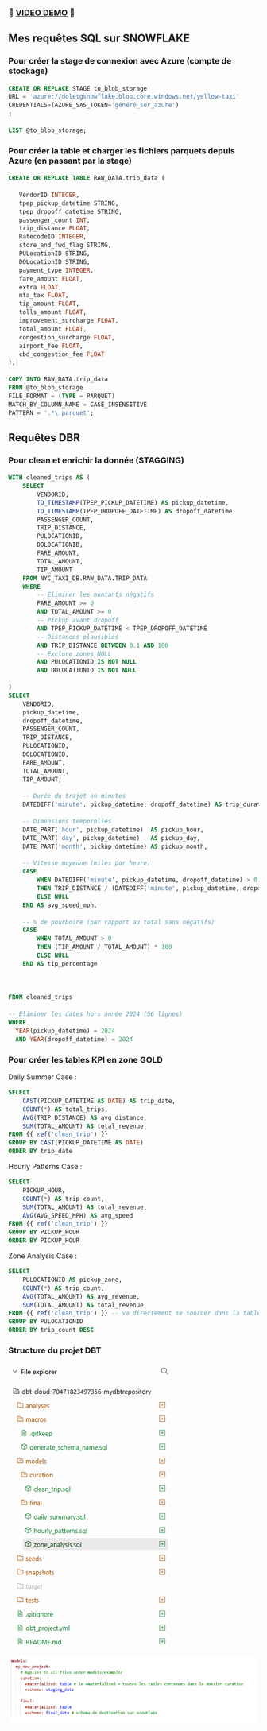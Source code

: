 
### 🚀 [VIDEO DEMO](https://drive.google.com/file/d/1d_whSt57vfHaoHEwT8S53Fa6QW9ijmkd/view?usp=sharing) 🚀

## Mes requêtes SQL sur SNOWFLAKE 

### Pour créer la stage de connexion avec Azure (compte de stockage)
```sql
CREATE OR REPLACE STAGE to_blob_storage
URL = 'azure://doletgsnowflake.blob.core.windows.net/yellow-taxi'
CREDENTIALS=(AZURE_SAS_TOKEN='généré_sur_azure')
;

LIST @to_blob_storage;
```

 ### Pour créer la table et charger les fichiers parquets depuis Azure (en passant par la stage)
 ```sql
CREATE OR REPLACE TABLE RAW_DATA.trip_data (

    VendorID INTEGER,
    tpep_pickup_datetime STRING,
    tpep_dropoff_datetime STRING,
    passenger_count INT,
    trip_distance FLOAT,
    RatecodeID INTEGER,
    store_and_fwd_flag STRING,
    PULocationID STRING,
    DOLocationID STRING,
    payment_type INTEGER,
    fare_amount FLOAT,
    extra FLOAT,
    mta_tax FLOAT,
    tip_amount FLOAT,
    tolls_amount FLOAT,
    improvement_surcharge FLOAT,
    total_amount FLOAT,
    congestion_surcharge FLOAT,
    airport_fee FLOAT,
    cbd_congestion_fee FLOAT
);

COPY INTO RAW_DATA.trip_data
FROM @to_blob_storage
FILE_FORMAT = (TYPE = PARQUET)
MATCH_BY_COLUMN_NAME = CASE_INSENSITIVE
PATTERN = '.*\.parquet';
```

## Requêtes DBR

### Pour clean et enrichir la donnée (STAGGING)
```sql
WITH cleaned_trips AS (
    SELECT
        VENDORID,
        TO_TIMESTAMP(TPEP_PICKUP_DATETIME) AS pickup_datetime,
        TO_TIMESTAMP(TPEP_DROPOFF_DATETIME) AS dropoff_datetime,
        PASSENGER_COUNT,
        TRIP_DISTANCE,
        PULOCATIONID,
        DOLOCATIONID,
        FARE_AMOUNT,
        TOTAL_AMOUNT,
        TIP_AMOUNT
    FROM NYC_TAXI_DB.RAW_DATA.TRIP_DATA
    WHERE 
        -- Éliminer les montants négatifs
        FARE_AMOUNT >= 0
        AND TOTAL_AMOUNT >= 0
        -- Pickup avant dropoff
        AND TPEP_PICKUP_DATETIME < TPEP_DROPOFF_DATETIME
        -- Distances plausibles
        AND TRIP_DISTANCE BETWEEN 0.1 AND 100
        -- Exclure zones NULL
        AND PULOCATIONID IS NOT NULL
        AND DOLOCATIONID IS NOT NULL

)
SELECT
    VENDORID,
    pickup_datetime,
    dropoff_datetime,
    PASSENGER_COUNT,
    TRIP_DISTANCE,
    PULOCATIONID,
    DOLOCATIONID,
    FARE_AMOUNT,
    TOTAL_AMOUNT,
    TIP_AMOUNT,

    -- Durée du trajet en minutes
    DATEDIFF('minute', pickup_datetime, dropoff_datetime) AS trip_duration_min,

    -- Dimensions temporelles
    DATE_PART('hour', pickup_datetime)  AS pickup_hour,
    DATE_PART('day', pickup_datetime)   AS pickup_day,
    DATE_PART('month', pickup_datetime) AS pickup_month,

    -- Vitesse moyenne (miles par heure)
    CASE 
        WHEN DATEDIFF('minute', pickup_datetime, dropoff_datetime) > 0 
        THEN TRIP_DISTANCE / (DATEDIFF('minute', pickup_datetime, dropoff_datetime) / 60.0)
        ELSE NULL
    END AS avg_speed_mph,

    -- % de pourboire (par rapport au total sans négatifs)
    CASE 
        WHEN TOTAL_AMOUNT > 0 
        THEN (TIP_AMOUNT / TOTAL_AMOUNT) * 100
        ELSE NULL
    END AS tip_percentage

    

FROM cleaned_trips

-- Eliminer les dates hors année 2024 (56 lignes)
WHERE 
  YEAR(pickup_datetime) = 2024
  AND YEAR(dropoff_datetime) = 2024
```

### Pour créer les tables KPI en zone GOLD
Daily Summer Case :
```sql
SELECT
    CAST(PICKUP_DATETIME AS DATE) AS trip_date,
    COUNT(*) AS total_trips,
    AVG(TRIP_DISTANCE) AS avg_distance,
    SUM(TOTAL_AMOUNT) AS total_revenue
FROM {{ ref('clean_trip') }}
GROUP BY CAST(PICKUP_DATETIME AS DATE)
ORDER BY trip_date

```
Hourly Patterns Case :
```sql
SELECT
    PICKUP_HOUR,
    COUNT(*) AS trip_count,
    SUM(TOTAL_AMOUNT) AS total_revenue,
    AVG(AVG_SPEED_MPH) AS avg_speed
FROM {{ ref('clean_trip') }}
GROUP BY PICKUP_HOUR
ORDER BY PICKUP_HOUR
```
Zone Analysis Case :
```sql
SELECT
    PULOCATIONID AS pickup_zone,
    COUNT(*) AS trip_count,
    AVG(TOTAL_AMOUNT) AS avg_revenue,
    SUM(TOTAL_AMOUNT) AS total_revenue
FROM {{ ref('clean_trip') }} -- va directement se sourcer dans la table clean_trip dans le schéma STAGGING
GROUP BY PULOCATIONID
ORDER BY trip_count DESC
```

### Structure du projet DBT
![](media_for_readme/dbt_project.png)
![](media_for_readme/project_yaml.png)

